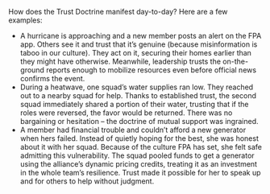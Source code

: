 How does the Trust Doctrine manifest day-to-day? Here are a few examples:  
- A hurricane is approaching and a new member posts an alert on the FPA app. Others see it and trust that it’s genuine (because misinformation is taboo in our culture). They act on it, securing their homes earlier than they might have otherwise. Meanwhile, leadership trusts the on-the-ground reports enough to mobilize resources even before official news confirms the event.  
- During a heatwave, one squad’s water supplies ran low. They reached out to a nearby squad for help. Thanks to established trust, the second squad immediately shared a portion of their water, trusting that if the roles were reversed, the favor would be returned. There was no bargaining or hesitation – the doctrine of mutual support was ingrained.  
- A member had financial trouble and couldn’t afford a new generator when hers failed. Instead of quietly hoping for the best, she was honest about it with her squad. Because of the culture FPA has set, she felt safe admitting this vulnerability. The squad pooled funds to get a generator using the alliance’s dynamic pricing credits, treating it as an investment in the whole team’s resilience. Trust made it possible for her to speak up and for others to help without judgment.